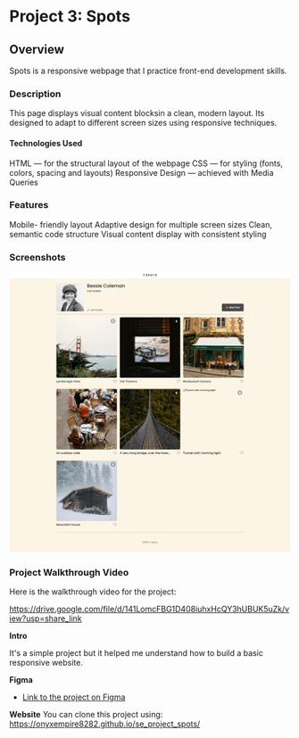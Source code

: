 # Project 3: Spots

## Overview

Spots is a responsive webpage that I practice front-end development skills.

### Description

This page displays visual content blocksin a clean, modern layout. Its designed to adapt to different screen sizes using responsive techniques.

#### Technologies Used

HTML — for the structural layout of the webpage
CSS — for styling (fonts, colors, spacing and layouts)
Responsive Design — achieved with Media Queries

### Features

Mobile- friendly layout
Adaptive design for multiple screen sizes
Clean, semantic code structure
Visual content display with consistent styling

### Screenshots

<img src="images/screenshot.png" alt="App Screenshot" width="600"/>

### Project Walkthrough Video

Here is the walkthrough video for the project:


https://drive.google.com/file/d/141LomcFBG1D408iuhxHcQY3hUBUK5uZk/view?usp=share_link


**Intro**

It's a simple project but it helped me understand how to build a basic responsive website.

**Figma**

- [Link to the project on Figma](https://www.figma.com/file/BBNm2bC3lj8QQMHlnqRsga/Sprint-3-Project-%E2%80%94-Spots?type=design&node-id=2%3A60&mode=design&t=afgNFybdorZO6cQo-1)

**Website**
You can clone this project using:
https://onyxempire8282.github.io/se_project_spots/
